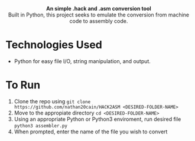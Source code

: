 <p align="center">
    <b>An simple .hack and .asm conversion tool</b><br />
    Built in Python, this project seeks to emulate the conversion 
    from machine code to assembly code. 
</p>

# Technologies Used
- Python for easy file I/O, string manipulation, and output. 

# To Run
1. Clone the repo using `git clone https://github.com/nathan20cain/HACK2ASM <DESIRED-FOLDER-NAME>`
2. Move to the appropiate directory `cd <DESIRED-FOLDER-NAME>`
3. Using an appropriate Python or Python3 enviroment, run desired file `python3 assembler.py`
4. When prompted, enter the name of the file you wish to convert
